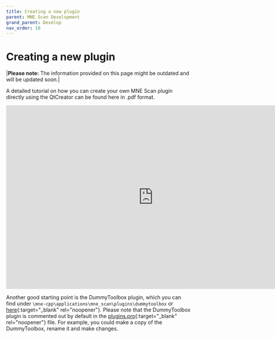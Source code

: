```yaml
---
title: Creating a new plugin
parent: MNE Scan Development
grand_parent: Develop
nav_order: 10
---
```

# Creating a new plugin

|**Please note:** The information provided on this page might be outdated and will be updated soon.|

A detailed tutorial on how you can create your own MNE Scan plugin directly using the QtCreator can be found here in .pdf format.

<embed src="http://lorenzesch.de/mne-cpp/Creating_a_Plugin.pdf" width="800px" height="500px" type="application/pdf" />

Another good starting point is the DummyToolbox plugin, which you can find under `\mne-cpp\applications\mne_scan\plugins\dummytoolbox` or [here](https://github.com/mne-tools/mne-cpp/tree/master/applications/mne_scan/plugins/dummytoolbox){:target="_blank" rel="noopener"}. Please note that the DummyToolbox plugin is commented out by default in the [plugins.pro](https://github.com/mne-tools/mne-cpp/blob/master/applications/mne_scan/plugins/plugins.pro){:target="_blank" rel="noopener"} file. For example, you could make a copy of the DummyToolbox, rename it and make changes.
